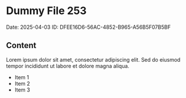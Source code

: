 # Dummy File 253

Date: 2025-04-03
ID: DFEE16D6-56AC-4852-B965-A56B5F07B5BF

## Content

Lorem ipsum dolor sit amet, consectetur adipiscing elit.
Sed do eiusmod tempor incididunt ut labore et dolore magna aliqua.

* Item 1
* Item 2
* Item 3
